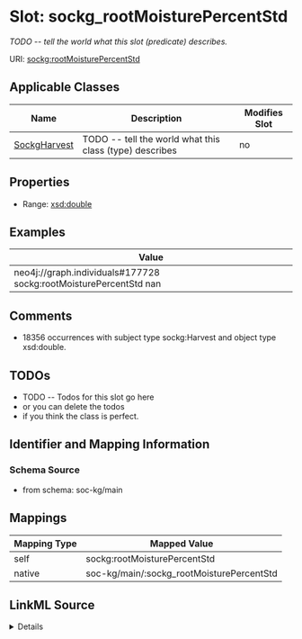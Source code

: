 

# Slot: sockg_rootMoisturePercentStd


_TODO -- tell the world what this slot (predicate) describes._





URI: [sockg:rootMoisturePercentStd](http://www.semanticweb.org/sockg/ontologies/2024/0/soil-carbon-ontology/rootMoisturePercentStd)



<!-- no inheritance hierarchy -->





## Applicable Classes

| Name | Description | Modifies Slot |
| --- | --- | --- |
| [SockgHarvest](../classes/SockgHarvest.md) | TODO -- tell the world what this class (type) describes |  no  |







## Properties

* Range: [xsd:double](http://www.w3.org/2001/XMLSchema#double)






## Examples

| Value |
| --- |
| neo4j://graph.individuals#177728 sockg:rootMoisturePercentStd nan |

## Comments

* 18356 occurrences with subject type sockg:Harvest and object type xsd:double.

## TODOs

* TODO -- Todos for this slot go here
* or you can delete the todos
* if you think the class is perfect.

## Identifier and Mapping Information







### Schema Source


* from schema: soc-kg/main




## Mappings

| Mapping Type | Mapped Value |
| ---  | ---  |
| self | sockg:rootMoisturePercentStd |
| native | soc-kg/main/:sockg_rootMoisturePercentStd |




## LinkML Source

<details>
```yaml
name: sockg_rootMoisturePercentStd
description: TODO -- tell the world what this slot (predicate) describes.
todos:
- TODO -- Todos for this slot go here
- or you can delete the todos
- if you think the class is perfect.
comments:
- 18356 occurrences with subject type sockg:Harvest and object type xsd:double.
examples:
- value: neo4j://graph.individuals#177728 sockg:rootMoisturePercentStd nan
from_schema: soc-kg/main
rank: 1000
slot_uri: sockg:rootMoisturePercentStd
alias: sockg_rootMoisturePercentStd
domain_of:
- sockg_Harvest
range: double

```
</details>